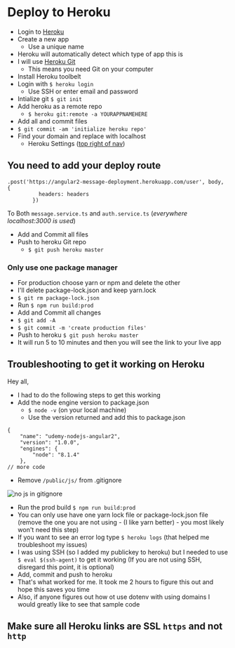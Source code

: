 # Deploy to Heroku
* Login to [Heroku](https://www.heroku.com/)
* Create a new app
    - Use a unique name
* Heroku will automatically detect which type of app this is
* I will use [Heroku Git](https://i.imgur.com/GMpXx9S.png)
    - This means you need Git on your computer
* Install Heroku toolbelt
* Login with `$ heroku login`
    - Use SSH or enter email and password
* Intialize git `$ git init`
* Add heroku as a remote repo
    - `$ heroku git:remote -a YOURAPPNAMEHERE`
* Add all and commit files
* `$ git commit -am 'initialize heroku repo'`
* Find your domain and replace with localhost
    - Heroku Settings ([top right of nav](https://i.imgur.com/s9aiGze.png))

## You need to add your deploy route
```
.post('https://angular2-message-deployment.herokuapp.com/user', body, {
          headers: headers
        })
```

To Both `message.service.ts` and `auth.service.ts` (_everywhere localhost:3000 is used_)

* Add and Commit all files
* Push to heroku Git repo
    - `$ git push heroku master`

### Only use one package manager
* For production choose yarn or npm and delete the other
* I'll delete package-lock.json and keep yarn.lock
* `$ git rm package-lock.json`
* Run `$ npm run build:prod`
* Add and Commit all changes
* `$ git add -A`
* `$ git commit -m 'create production files'`
* Push to heroku `$ git push heroku master`
* It will run 5 to 10 minutes and then you will see the link to your live app

## Troubleshooting to get it working on Heroku
Hey all,

* I had to do the following steps to get this working
* Add the node engine version to package.json
    - `$ node -v` (on your local machine)
    - Use the version returned and add this to package.json

```
{
    "name": "udemy-nodejs-angular2",
    "version": "1.0.0",
    "engines": {
        "node": "8.1.4"
    },
// more code
```

* Remove `/public/js/` from .gitignore

![no js in gitignore](https://i.imgur.com/S1hIvSj.png)

* Run the prod build `$ npm run build:prod`
* You can only use have one yarn lock file or package-lock.json file (remove the one you are not using - (I like yarn better) - you most likely won't need this step)
* If you want to see an error log type `$ heroku logs` (that helped me troubleshoot my issues)
* I was using SSH (so I added my publickey to heroku) but I needed to use `$ eval $(ssh-agent)` to get it working (If you are not using SSH, disregard this point, it is optional)
* Add, commit and push to heroku
* That's what worked for me. It took me 2 hours to figure this out and hope this saves you time
* Also, if anyone figures out how ot use dotenv with using domains I would greatly like to see that sample code

## Make sure all Heroku links are SSL `https` and not `http`
